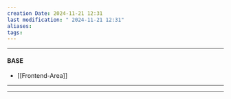 ```yaml
---
creation Date: 2024-11-21 12:31
last modification: " 2024-11-21 12:31"
aliases: 
tags:
---
```

___
#### BASE
- [[Frontend-Area]]
___

___
